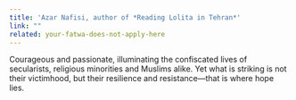 ```yaml
---
title: 'Azar Nafisi, author of *Reading Lolita in Tehran*'
link: ""
related: your-fatwa-does-not-apply-here
---
```

Courageous and passionate, illuminating the confiscated lives of secularists, religious minorities and Muslims alike. Yet what is striking is not their victimhood, but their resilience and resistance—that is where hope lies.
